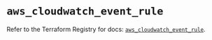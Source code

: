 # `aws_cloudwatch_event_rule`

Refer to the Terraform Registry for docs: [`aws_cloudwatch_event_rule`](https://registry.terraform.io/providers/hashicorp/aws/5.72.1/docs/resources/cloudwatch_event_rule).
